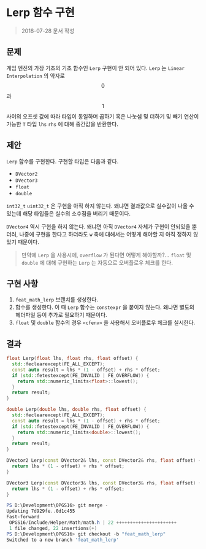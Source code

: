 # Lerp 함수 구현

> 2018-07-28 문서 작성

## 문제

게임 엔진의 가장 기초의 기초 함수인 `Lerp` 구현이 안 되어 있다. `Lerp` 는 `Linear Interpolation` 의 약자로 $$ 0 $$ 과 $$ 1 $$ 사이의 오프셋 값에 따라 타입이 동일하며 곱하기 혹은 나눗셈 및 더하기 및 빼기 연산이 가능한 `T` 타입 `lhs` `rhs` 에 대해 중간값을 반환한다.

## 제안

`Lerp` 함수를 구현한다. 구현할 타입은 다음과 같다.

* `DVector2`
* `DVector3`
* `float`
* `double`

`int32_t` `uint32_t` 은 구현을 아직 하지 않는다. 왜냐면 결과값으로 실수값이 나올 수 있는데 해당 타입들은 실수의 소수점을 버리기 때문이다.

`DVector4` 역시 구현을 하지 않는다. 왜냐면 아직 `DVector4` 자체가 구현이 안되있을 뿐더러, 나중에 구현을 한다고 하더라도 `w` 축에 대해서는 어떻게 해야할 지 아직 정하지 않았기 때문이다.

> 만약에 `Lerp` 을 사용시에, `overflow` 가 된다면 어떻게 해야할까?...
> `float` 및 `double` 에 대해 구현하는 `Lerp` 는 자동으로 오버플로우 체크를 한다.

## 구현 사항

1. `feat_math_lerp` 브랜치를 생성한다.
2. 함수를 생성한다. 이 때 `Lerp` 함수는 `constexpr` 을 붙이지 않는다. 왜냐면 별도의 헤더파일 등이 추가로 필요하기 때문이다.
3. `float` 및 `double` 함수의 경우 `<cfenv>` 을 사용해서 오버플로우 체크를 실시한다.

## 결과

``` c++
float Lerp(float lhs, float rhs, float offset) {
  std::feclearexcept(FE_ALL_EXCEPT);
  const auto result = lhs * (1 - offset) + rhs * offset;
  if (std::fetestexcept(FE_INVALID | FE_OVERFLOW)) {
    return std::numeric_limits<float>::lowest();
  }
  return result;
}

double Lerp(double lhs, double rhs, float offset) {
  std::feclearexcept(FE_ALL_EXCEPT);
  const auto result = lhs * (1 - offset) + rhs * offset;
  if (std::fetestexcept(FE_INVALID | FE_OVERFLOW)) {
    return std::numeric_limits<double>::lowest();
  }
  return result;
}

DVector2 Lerp(const DVector2& lhs, const DVector2& rhs, float offset) {
  return lhs * (1 - offset) + rhs * offset;
}

DVector3 Lerp(const DVector3& lhs, const DVector3& rhs, float offset) {
  return lhs * (1 - offset) + rhs * offset;
}
```

``` powershell
PS D:\Development\OPGS16> git merge -
Updating 7d929fe..0d1c455
Fast-forward
 OPGS16/Include/Helper/Math/math.h | 22 ++++++++++++++++++++++
 1 file changed, 22 insertions(+)
PS D:\Development\OPGS16> git checkout -b "feat_math_lerp"
Switched to a new branch 'feat_math_lerp'
```

